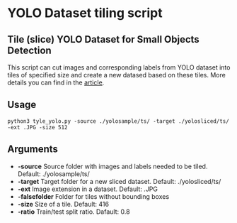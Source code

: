 # YOLO Dataset tiling script

## Tile (slice) YOLO Dataset for Small Objects Detection

This script can cut images and corresponding labels from YOLO dataset into tiles of specified size and create a new datased based on these tiles. More details you can find in the <a href="https://towardsdatascience.com/tile-slice-yolo-dataset-for-small-objects-detection-a75bf26f7fa2">article</a>.

## Usage 

`python3 tyle_yolo.py -source ./yolosample/ts/ -target ./yolosliced/ts/ -ext .JPG -size 512`

## Arguments

- **-source**        Source folder with images and labels needed to be tiled. Default: ./yolosample/ts/
- **-target**        Target folder for a new sliced dataset. Default: ./yolosliced/ts/
- **-ext**           Image extension in a dataset. Default: .JPG
- **-falsefolder**   Folder for tiles without bounding boxes
- **-size**          Size of a tile. Default: 416
- **-ratio**         Train/test split ratio. Dafault: 0.8


